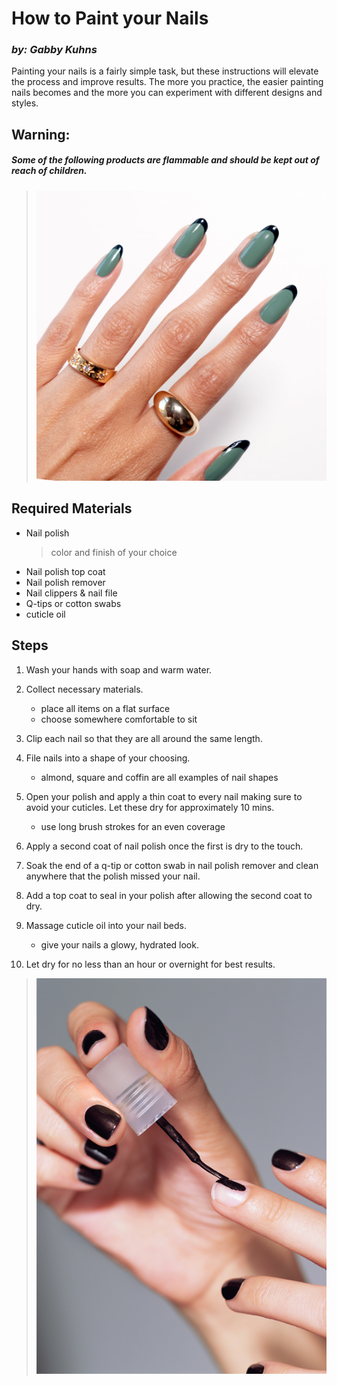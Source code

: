 # How to Paint your Nails 
### _by: Gabby Kuhns_

Painting your nails is a fairly simple task, but these instructions will elevate the process and improve results. The more you practice, the easier painting nails becomes and the more you can experiment with different designs and styles.

## Warning: 
##### _Some of the following products are flammable and should be kept out of reach of children._

> ![nails1](nails1.jpg)

## Required Materials

- Nail polish 
   >color and finish of your choice 
- Nail polish top coat 
- Nail polish remover
- Nail clippers & nail file
- Q-tips or cotton swabs
- cuticle oil

## Steps
1. Wash your hands with soap and warm water.

2. Collect necessary materials.
     - place all items on a flat surface 
     - choose somewhere comfortable to sit
     
3. Clip each nail so that they are all around the same length. 

4. File nails into a shape of your choosing. 
    -  almond, square and coffin are all examples of nail shapes
    
5. Open your polish and apply a thin coat to every nail making sure to avoid your cuticles. Let these dry for approximately 10 mins. 
    - use long brush strokes for an even coverage

6. Apply a second coat of nail polish once the first is dry to the touch.
7. Soak the end of a q-tip or cotton swab in nail polish remover and clean anywhere that the polish missed your nail.  
8. Add a top coat to seal in your polish after allowing the second coat to dry.
9. Massage cuticle oil into your nail beds. 
    - give your nails a glowy, hydrated look. 

10. Let dry for no less than an hour or overnight for best results. 

> ![nails2](nails2.jpg)
